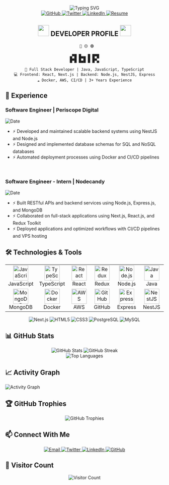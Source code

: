 <div align="center">
  <img src="https://readme-typing-svg.herokuapp.com?font=Orbitron&size=40&duration=4000&pause=1000&color=00FFFF&center=true&vCenter=true&random=false&width=600&height=100&lines=FULL+STACK+DEVELOPER;" alt="Typing SVG" />
</div>

<div align="center">
  <a href="https://github.com/abir-islam-z" target="_blank">
    <img src="https://img.shields.io/github/followers/abir-islam-z?style=for-the-badge&logo=github&logoColor=white&labelColor=black&color=00FFFF" alt="GitHub" />
  </a>
  <a href="https://twitter.com/abirislam10i" target="_blank">
    <img src="https://img.shields.io/twitter/follow/abirislam10i?style=for-the-badge&logo=twitter&logoColor=white&labelColor=black&color=FF00FF" alt="Twitter" />
  </a>
  <a href="https://www.linkedin.com/in/jahirul-islam-abir/" target="_blank">
    <img src="https://img.shields.io/badge/LinkedIn-Connect-0077B5?style=for-the-badge&logo=linkedin&logoColor=white&labelColor=black&color=00BFFF" alt="LinkedIn" />
  </a>
  <a href="#" target="_blank">
    <img src="https://img.shields.io/badge/RESUME-DOWNLOAD-00FFFF?style=for-the-badge&logo=docusign&logoColor=white&labelColor=black" alt="Resume" />
  </a>
</div>

<h2 align="center">
  <img src="https://media.giphy.com/media/hS42TuYYnANLFR9IRQ/giphy.gif" width="35"> 
  DEVELOPER PROFILE
  <img src="https://media.giphy.com/media/hS42TuYYnANLFR9IRQ/giphy.gif" width="35">
</h2>

<div align="center">

```
  🔴 🟡 🟢

▄▀█ █▄▄ █ █▀█
█▀█ █▄█ █ █▀▄

🚀 Full Stack Developer | Java, JavaScript, TypeScript
💻 Frontend: React, Next.js | Backend: Node.js, NestJS, Express
☁️ Docker, AWS, CI/CD | 3+ Years Experience
```

</div>

## 💼 Experience

### Software Engineer | Periscope Digital

<p>
  <img src="https://img.shields.io/badge/July%202022-Present-00FFFF?style=for-the-badge&logo=clockify&logoColor=white&labelColor=black" alt="Date" />
</p>

- ⚡ Developed and maintained scalable backend systems using NestJS and Node.js
- ⚡ Designed and implemented database schemas for SQL and NoSQL databases
- ⚡ Automated deployment processes using Docker and CI/CD pipelines

<br>

### Software Engineer - Intern | Nodecandy

<p>
  <img src="https://img.shields.io/badge/January%202022-June%202022-FF00FF?style=for-the-badge&logo=clockify&logoColor=white&labelColor=black" alt="Date" />
</p>

- ⚡ Built RESTful APIs and backend services using Node.js, Express.js, and MongoDB
- ⚡ Collaborated on full-stack applications using Next.js, React.js, and Redux Toolkit
- ⚡ Deployed applications and optimized workflows with CI/CD pipelines and VPS hosting

## 🛠️ Technologies & Tools

<div align="center">
  <table>
    <tr>
      <td align="center" width="96">
        <a href="#">
          <img src="https://skillicons.dev/icons?i=js" alt="JavaScript" width="48" height="48" />
        </a>
        <br>JavaScript
      </td>
      <td align="center" width="96">
        <a href="#">
          <img src="https://skillicons.dev/icons?i=ts" alt="TypeScript" width="48" height="48" />
        </a>
        <br>TypeScript
      </td>
      <td align="center" width="96">
        <a href="#">
          <img src="https://skillicons.dev/icons?i=react" alt="React" width="48" height="48" />
        </a>
        <br>React
      </td>
      <td align="center" width="96">
        <a href="#">
          <img src="https://skillicons.dev/icons?i=redux" alt="Redux" width="48" height="48" />
        </a>
        <br>Redux
      </td>
      <td align="center" width="96">
        <a href="#">
          <img src="https://skillicons.dev/icons?i=nodejs" alt="Node.js" width="48" height="48" />
        </a>
        <br>Node.js
      </td>
      <td align="center" width="96">
        <a href="#">
          <img src="https://skillicons.dev/icons?i=java" alt="Java" width="48" height="48" />
        </a>
        <br>Java
      </td>
    </tr>
    <tr>
      <td align="center" width="96">
        <a href="#">
          <img src="https://skillicons.dev/icons?i=mongodb" alt="MongoDB" width="48" height="48" />
        </a>
        <br>MongoDB
      </td>
      <td align="center" width="96">
        <a href="#">
          <img src="https://skillicons.dev/icons?i=docker" alt="Docker" width="48" height="48" />
        </a>
        <br>Docker
      </td>
      <td align="center" width="96">
        <a href="#">
          <img src="https://skillicons.dev/icons?i=aws" alt="AWS" width="48" height="48" />
        </a>
        <br>AWS
      </td>
      <td align="center" width="96">
        <a href="#">
          <img src="https://skillicons.dev/icons?i=github" alt="GitHub" width="48" height="48" />
        </a>
        <br>GitHub
      </td>
      <td align="center" width="96">
        <a href="#">
          <img src="https://skillicons.dev/icons?i=express" alt="Express" width="48" height="48" />
        </a>
        <br>Express
      </td>
      <td align="center" width="96">
        <a href="#">
          <img src="https://skillicons.dev/icons?i=nestjs" alt="NestJS" width="48" height="48" />
        </a>
        <br>NestJS
      </td>
    </tr>
  </table>
</div>

<div align="center">
  <img src="https://img.shields.io/badge/-Next.js-000000?style=for-the-badge&logo=next.js&logoColor=white&labelColor=black&color=20C20E" alt="Next.js" />
  <img src="https://img.shields.io/badge/-HTML5-E34F26?style=for-the-badge&logo=html5&logoColor=white&labelColor=black&color=E34F26" alt="HTML5" />
  <img src="https://img.shields.io/badge/-CSS3-1572B6?style=for-the-badge&logo=css3&logoColor=white&labelColor=black&color=1572B6" alt="CSS3" />
  <img src="https://img.shields.io/badge/-PostgreSQL-336791?style=for-the-badge&logo=postgresql&logoColor=white&labelColor=black&color=336791" alt="PostgreSQL" />
  <img src="https://img.shields.io/badge/-MySQL-4479A1?style=for-the-badge&logo=mysql&logoColor=white&labelColor=black&color=4479A1" alt="MySQL" />
</div>

## 📊 GitHub Stats

<div align="center">
  <img src="https://github-readme-stats.vercel.app/api?username=abir-islam-z&show_icons=true&theme=radical" alt="GitHub Stats" />
  <img src="https://github-readme-streak-stats.herokuapp.com/?user=abir-islam-z&theme=radical" alt="GitHub Streak" />
</div>

<div align="center">
  <img src="https://github-readme-stats.vercel.app/api/top-langs/?username=abir-islam-z&layout=compact&theme=radical" alt="Top Languages" />
</div>

## 📈 Activity Graph

<img alt="Activity Graph" src="https://github-readme-activity-graph.vercel.app/graph?username=abir-islam-z&theme=github-compact" />

## 🏆 GitHub Trophies

<div align="center">
  <img src="https://github-profile-trophy.vercel.app/?username=abir-islam-z&theme=radical" alt="GitHub Trophies" />
</div>

## 📫 Connect With Me

<div align="center">

<a href="mailto:jahirul.islam.abir001@gmail.com">
  <img src="https://img.shields.io/badge/Email-FF00FF?style=for-the-badge&logo=gmail&logoColor=white&labelColor=black" alt="Email" />
</a>
<a href="https://twitter.com/abirislam10i">
  <img src="https://img.shields.io/badge/Twitter-00BFFF?style=for-the-badge&logo=twitter&logoColor=white&labelColor=black" alt="Twitter" />
</a>
<a href="https://linkedin.com/in/jahirul-islam-abir">
  <img src="https://img.shields.io/badge/LinkedIn-00FFFF?style=for-the-badge&logo=linkedin&logoColor=white&labelColor=black" alt="LinkedIn" />
</a>
<a href="https://github.com/abir-islam-z">
  <img src="https://img.shields.io/badge/GitHub-FF00FF?style=for-the-badge&logo=github&logoColor=white&labelColor=black" alt="GitHub" />
</a>
</div>

## 👀 Visitor Count

<div align="center">
  <img src="https://profile-counter.glitch.me/abir-islam-z/count.svg" alt="Visitor Count" />
</div>
